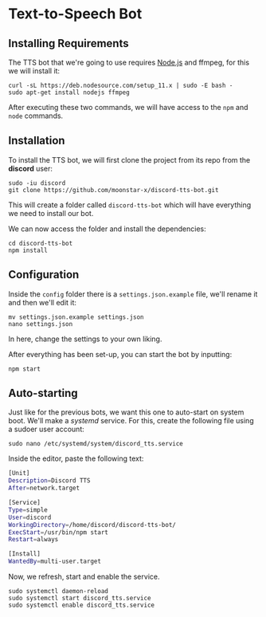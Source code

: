# Text-to-Speech Bot

## Installing Requirements

The TTS bot that we're going to use requires [Node.js](https://nodejs.org/) and ffmpeg, for this we will install it:

``` text
curl -sL https://deb.nodesource.com/setup_11.x | sudo -E bash -
sudo apt-get install nodejs ffmpeg
```

After executing these two commands, we will have access to the `npm` and `node` commands.

## Installation

To install the TTS bot, we will first clone the project from its repo from the **discord** user:

``` text
sudo -iu discord
git clone https://github.com/moonstar-x/discord-tts-bot.git
```

This will create a folder called `discord-tts-bot` which will have everything we need to install our bot.

We can now access the folder and install the dependencies:

``` text
cd discord-tts-bot
npm install
```

## Configuration

Inside the `config` folder there is a `settings.json.example` file, we'll rename it and then we'll edit it:

``` text
mv settings.json.example settings.json
nano settings.json
```

In here, change the settings to your own liking.

After everything has been set-up, you can start the bot by inputting:

``` text
npm start
```

## Auto-starting

Just like for the previous bots, we want this one to auto-start on system boot. We'll make a *systemd* service. For this, create the following file using a sudoer user account:

``` text
sudo nano /etc/systemd/system/discord_tts.service
```

Inside the editor, paste the following text:

``` bash
[Unit]
Description=Discord TTS
After=network.target

[Service]
Type=simple
User=discord
WorkingDirectory=/home/discord/discord-tts-bot/
ExecStart=/usr/bin/npm start
Restart=always

[Install]
WantedBy=multi-user.target
```

Now, we refresh, start and enable the service.

``` text
sudo systemctl daemon-reload
sudo systemctl start discord_tts.service
sudo systemctl enable discord_tts.service
```
